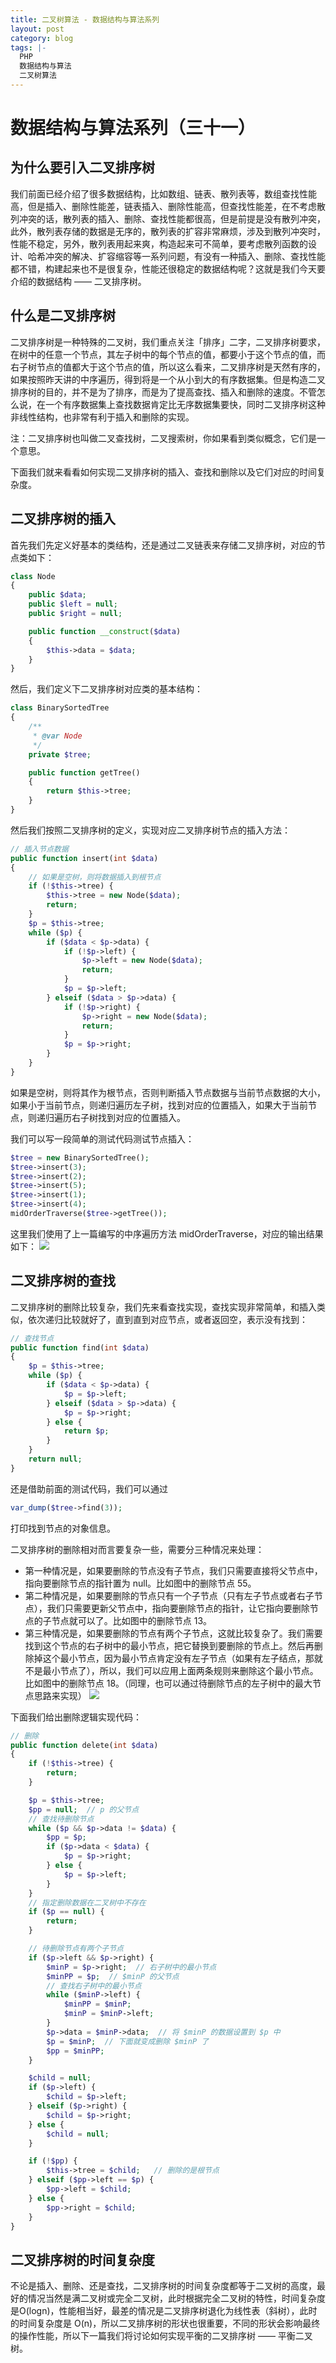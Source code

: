 ```yaml
---
title: 二叉树算法 - 数据结构与算法系列
layout: post
category: blog
tags: |-
  PHP
  数据结构与算法
  二叉树算法
---
```


# 数据结构与算法系列（三十一）
## 为什么要引入二叉排序树



我们前面已经介绍了很多数据结构，比如数组、链表、散列表等，数组查找性能高，但是插入、删除性能差，链表插入、删除性能高，但查找性能差，在不考虑散列冲突的话，散列表的插入、删除、查找性能都很高，但是前提是没有散列冲突，此外，散列表存储的数据是无序的，散列表的扩容非常麻烦，涉及到散列冲突时，性能不稳定，另外，散列表用起来爽，构造起来可不简单，要考虑散列函数的设计、哈希冲突的解决、扩容缩容等一系列问题，有没有一种插入、删除、查找性能都不错，构建起来也不是很复杂，性能还很稳定的数据结构呢？这就是我们今天要介绍的数据结构 —— 二叉排序树。



## 什么是二叉排序树



二叉排序树是一种特殊的二叉树，我们重点关注「排序」二字，二叉排序树要求，在树中的任意一个节点，其左子树中的每个节点的值，都要小于这个节点的值，而右子树节点的值都大于这个节点的值，所以这么看来，二叉排序树是天然有序的，如果按照昨天讲的中序遍历，得到将是一个从小到大的有序数据集。但是构造二叉排序树的目的，并不是为了排序，而是为了提高查找、插入和删除的速度。不管怎么说，在一个有序数据集上查找数据肯定比无序数据集要快，同时二叉排序树这种非线性结构，也非常有利于插入和删除的实现。



注：二叉排序树也叫做二叉查找树，二叉搜索树，你如果看到类似概念，它们是一个意思。



下面我们就来看看如何实现二叉排序树的插入、查找和删除以及它们对应的时间复杂度。



## 二叉排序树的插入



首先我们先定义好基本的类结构，还是通过二叉链表来存储二叉排序树，对应的节点类如下：


```php
class Node
{
    public $data;
    public $left = null;
    public $right = null;

    public function __construct($data)
    {
        $this->data = $data;
    }
}
```

然后，我们定义下二叉排序树对应类的基本结构：


```php
class BinarySortedTree
{
    /**
     * @var Node
     */
    private $tree;

    public function getTree()
    {
        return $this->tree;
    }
}
```

然后我们按照二叉排序树的定义，实现对应二叉排序树节点的插入方法：


```php
// 插入节点数据
public function insert(int $data)
{
    // 如果是空树，则将数据插入到根节点
    if (!$this->tree) {
        $this->tree = new Node($data);
        return;
    }
    $p = $this->tree;
    while ($p) {
        if ($data < $p->data) {
            if (!$p->left) {
                $p->left = new Node($data);
                return;
            }
            $p = $p->left;
        } elseif ($data > $p->data) {
            if (!$p->right) {
                $p->right = new Node($data);
                return;
            }
            $p = $p->right;
        }
    }
}
```

如果是空树，则将其作为根节点，否则判断插入节点数据与当前节点数据的大小，如果小于当前节点，则递归遍历左子树，找到对应的位置插入，如果大于当前节点，则递归遍历右子树找到对应的位置插入。



我们可以写一段简单的测试代码测试节点插入：


```php
$tree = new BinarySortedTree();
$tree->insert(3);
$tree->insert(2);
$tree->insert(5);
$tree->insert(1);
$tree->insert(4);
midOrderTraverse($tree->getTree());
```

这里我们使用了上一篇编写的中序遍历方法 midOrderTraverse，对应的输出结果如下：
![](/assets/post/22c4f3e3ab1b898337baf3e46ce2714ee28418b312c2a576090d0b44aefd4541)

## 二叉排序树的查找



二叉排序树的删除比较复杂，我们先来看查找实现，查找实现非常简单，和插入类似，依次递归比较就好了，直到直到对应节点，或者返回空，表示没有找到：


```php
// 查找节点
public function find(int $data)
{
    $p = $this->tree;
    while ($p) {
        if ($data < $p->data) {
            $p = $p->left;
        } elseif ($data > $p->data) {
            $p = $p->right;
        } else {
            return $p;
        }
    }
    return null;
}

```
还是借助前面的测试代码，我们可以通过


```php
var_dump($tree->find(3));

```
打印找到节点的对象信息。



二叉排序树的删除相对而言要复杂一些，需要分三种情况来处理：



- 第一种情况是，如果要删除的节点没有子节点，我们只需要直接将父节点中，指向要删除节点的指针置为 null。比如图中的删除节点 55。
- 第二种情况是，如果要删除的节点只有一个子节点（只有左子节点或者右子节点），我们只需要更新父节点中，指向要删除节点的指针，让它指向要删除节点的子节点就可以了。比如图中的删除节点 13。
- 第三种情况是，如果要删除的节点有两个子节点，这就比较复杂了。我们需要找到这个节点的右子树中的最小节点，把它替换到要删除的节点上。然后再删除掉这个最小节点，因为最小节点肯定没有左子节点（如果有左子结点，那就不是最小节点了），所以，我们可以应用上面两条规则来删除这个最小节点。比如图中的删除节点 18。（同理，也可以通过待删除节点的左子树中的最大节点思路来实现）
![](/assets/post/3e6b26363e49ffa0760b1ddc494f32a271951676d2d03397948ecff119d8f932)

下面我们给出删除逻辑实现代码：


```php
// 删除
public function delete(int $data)
{
    if (!$this->tree) {
        return;
    }

    $p = $this->tree;
    $pp = null;  // p 的父节点
    // 查找待删除节点
    while ($p && $p->data != $data) {
        $pp = $p;
        if ($p->data < $data) {
            $p = $p->right;
        } else {
            $p = $p->left;
        }
    }
    // 指定删除数据在二叉树中不存在
    if ($p == null) {
        return;
    }

    // 待删除节点有两个子节点
    if ($p->left && $p->right) {
        $minP = $p->right;  // 右子树中的最小节点
        $minPP = $p;  // $minP 的父节点
        // 查找右子树中的最小节点
        while ($minP->left) {
            $minPP = $minP;
            $minP = $minP->left;
        }
        $p->data = $minP->data;  // 将 $minP 的数据设置到 $p 中
        $p = $minP;  // 下面就变成删除 $minP 了
        $pp = $minPP;
    }

    $child = null;
    if ($p->left) {
        $child = $p->left;
    } elseif ($p->right) {
        $child = $p->right;
    } else {
        $child = null;
    }

    if (!$pp) {
        $this->tree = $child;   // 删除的是根节点
    } elseif ($pp->left == $p) {
        $pp->left = $child;
    } else {
        $pp->right = $child;
    }
}
```

## 二叉排序树的时间复杂度



不论是插入、删除、还是查找，二叉排序树的时间复杂度都等于二叉树的高度，最好的情况当然是满二叉树或完全二叉树，此时根据完全二叉树的特性，时间复杂度是O(logn)，性能相当好，最差的情况是二叉排序树退化为线性表（斜树），此时的时间复杂度是 O(n)，所以二叉排序树的形状也很重要，不同的形状会影响最终的操作性能，所以下一篇我们将讨论如何实现平衡的二叉排序树 —— 平衡二叉树。